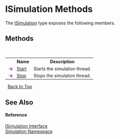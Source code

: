 # ISimulation Methods
 

The <a href="575b36de-9be9-eb4a-843c-0d1b8a3b3714">ISimulation</a> type exposes the following members.


## Methods
&nbsp;<table><tr><th></th><th>Name</th><th>Description</th></tr><tr><td>![Public method](media/pubmethod.gif "Public method")</td><td><a href="ae3356de-e559-77d8-0413-5065bb0e0169">Start</a></td><td>
Starts the simulation thread.</td></tr><tr><td>![Public method](media/pubmethod.gif "Public method")</td><td><a href="e64c4f1f-3be3-2ad3-ab95-a20ae7b5e2e6">Stop</a></td><td>
Stops the simulation thread.</td></tr></table>&nbsp;
<a href="#isimulation-methods">Back to Top</a>

## See Also


#### Reference
<a href="575b36de-9be9-eb4a-843c-0d1b8a3b3714">ISimulation Interface</a><br /><a href="b71c5885-7898-7f3d-5cc7-cf9a4645e16d">Simulation Namespace</a><br />